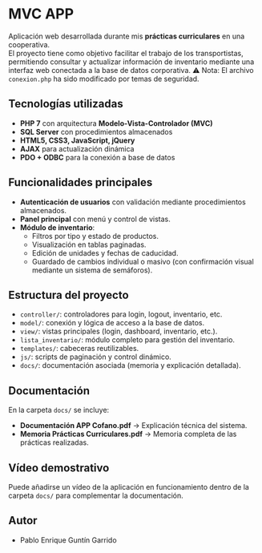 # MVC APP 

Aplicación web desarrollada durante mis **prácticas curriculares** en una cooperativa.  
El proyecto tiene como objetivo facilitar el trabajo de los transportistas, permitiendo consultar y actualizar información de inventario mediante una interfaz web conectada a la base de datos corporativa.
⚠️ Nota: El archivo `conexion.php` ha sido modificado por temas de seguridad.

## Tecnologías utilizadas
- **PHP 7** con arquitectura **Modelo-Vista-Controlador (MVC)**
- **SQL Server** con procedimientos almacenados
- **HTML5, CSS3, JavaScript, jQuery**
- **AJAX** para actualización dinámica
- **PDO + ODBC** para la conexión a base de datos

## Funcionalidades principales
- **Autenticación de usuarios** con validación mediante procedimientos almacenados.
- **Panel principal** con menú y control de vistas.
- **Módulo de inventario**:
  - Filtros por tipo y estado de productos.
  - Visualización en tablas paginadas.
  - Edición de unidades y fechas de caducidad.
  - Guardado de cambios individual o masivo (con confirmación visual mediante un sistema de semáforos).

## Estructura del proyecto
- `controller/`: controladores para login, logout, inventario, etc.
- `model/`: conexión y lógica de acceso a la base de datos.
- `view/`: vistas principales (login, dashboard, inventario, etc.).
- `lista_inventario/`: módulo completo para gestión del inventario.
- `templates/`: cabeceras reutilizables.
- `js/`: scripts de paginación y control dinámico.
- `docs/`: documentación asociada (memoria y explicación detallada).

## Documentación
En la carpeta `docs/` se incluye:
- **Documentación APP Cofano.pdf** → Explicación técnica del sistema.
- **Memoria Prácticas Curriculares.pdf** → Memoria completa de las prácticas realizadas.

## Vídeo demostrativo
Puede añadirse un vídeo de la aplicación en funcionamiento dentro de la carpeta `docs/` para complementar la documentación.

## Autor
- Pablo Enrique Guntín Garrido
